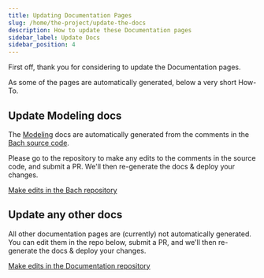```yaml
---
title: Updating Documentation Pages
slug: /home/the-project/update-the-docs
description: How to update these Documentation pages
sidebar_label: Update Docs
sidebar_position: 4
---
```


First off, thank you for considering to update the Documentation pages. 

As some of the pages are automatically generated, below a very short How-To.

## Update Modeling docs
The [Modeling](/modeling/intro.mdx) docs are automatically generated from the comments in 
the [Bach source code](https://github.com/objectiv/objectiv-analytics/tree/main/bach). 

Please go to the repository to make any edits to the comments in the source code, and submit a PR. We'll then 
re-generate the docs & deploy your changes.

[Make edits in the Bach repository](https://github.com/objectiv/objectiv-analytics/tree/main/bach)

## Update any other docs
All other documentation pages are (currently) not automatically generated. You can edit them in the repo 
below, submit a PR, and we'll then re-generate the docs & deploy your changes.

[Make edits in the Documentation repository](https://github.com/objectiv/objectiv.io/edit/main/docs/)
